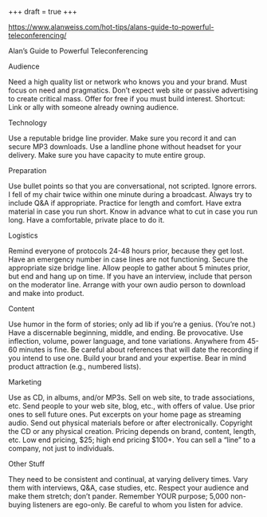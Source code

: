 +++
draft = true
+++

https://www.alanweiss.com/hot-tips/alans-guide-to-powerful-teleconferencing/

Alan’s Guide to Powerful Teleconferencing

Audience

Need a high quality list or network who knows you and your brand.
Must focus on need and pragmatics.
Don’t expect web site or passive advertising to create critical mass.
Offer for free if you must build interest.
Shortcut: Link or ally with someone already owning audience.

Technology

Use a reputable bridge line provider.
Make sure you record it and can secure MP3 downloads.
Use a landline phone without headset for your delivery.
Make sure you have capacity to mute entire group.

Preparation

Use bullet points so that you are conversational, not scripted.
Ignore errors. I fell of my chair twice within one minute during a broadcast.
Always try to include Q&A if appropriate.
Practice for length and comfort.
Have extra material in case you run short.
Know in advance what to cut in case you run long.
Have a comfortable, private place to do it.

Logistics

Remind everyone of protocols 24-48 hours prior, because they get lost.
Have an emergency number in case lines are not functioning.
Secure the appropriate size bridge line.
Allow people to gather about 5 minutes prior, but end and hang up on time.
If you have an interview, include that person on the moderator line.
Arrange with your own audio person to download and make into product.

Content

Use humor in the form of stories; only ad lib if you’re a genius. (You’re not.)
Have a discernable beginning, middle, and ending.
Be provocative.
Use inflection, volume, power language, and tone variations.
Anywhere from 45-60 minutes is fine.
Be careful about references that will date the recording if you intend to use one.
Build your brand and your expertise.
Bear in mind product attraction (e.g., numbered lists).

Marketing

Use as CD, in albums, and/or MP3s.
Sell on web site, to trade associations, etc.
Send people to your web site, blog, etc., with offers of value.
Use prior ones to sell future ones.
Put excerpts on your home page as streaming audio.
Send out physical materials before or after electronically.
Copyright the CD or any physical creation.
Pricing depends on brand, content, length, etc.
Low end pricing, $25; high end pricing $100+.
You can sell a “line” to a company, not just to individuals.

Other Stuff

They need to be consistent and continual, at varying delivery times.
Vary them with interviews, Q&A, case studies, etc.
Respect your audience and make them stretch; don’t pander.
Remember YOUR purpose; 5,000 non-buying listeners are ego-only.
Be careful to whom you listen for advice.
